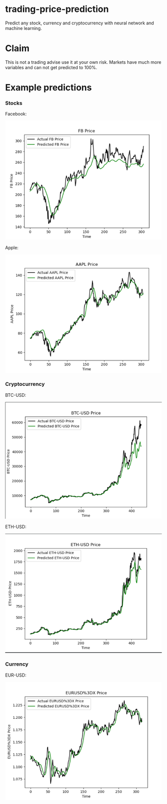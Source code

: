 # trading-price-prediction
 Predict any stock, currency and cryptocurrency with neural network and machine learning.

# Claim
 This is not a trading advise use it at your own risk. Markets have much more variables and can not get predicted to 100%.

# Example predictions

### Stocks

Facebook:

![fb](https://github.com/stylepatrick/trading-price-prediction/blob/main/prediction/fb.jpg?raw=true)

Apple:

![aapl](https://github.com/stylepatrick/trading-price-prediction/blob/main/prediction/aapl.jpg?raw=true)


### Cryptocurrency

BTC-USD:

![btc-usd](https://github.com/stylepatrick/trading-price-prediction/blob/main/prediction/btc-usd.jpg?raw=true)

ETH-USD:

![eth-usd](https://github.com/stylepatrick/trading-price-prediction/blob/main/prediction/eth-usd.jpg?raw=true)


### Currency

EUR-USD:

![eur-usd](https://github.com/stylepatrick/trading-price-prediction/blob/main/prediction/eur-usd.jpg?raw=true)


